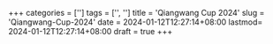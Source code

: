 +++
categories = ['']
tags = ['', '']
title = 'Qiangwang Cup 2024'
slug = 'Qiangwang-Cup-2024'
date = 2024-01-12T12:27:14+08:00
lastmod= 2024-01-12T12:27:14+08:00
draft = true
+++
